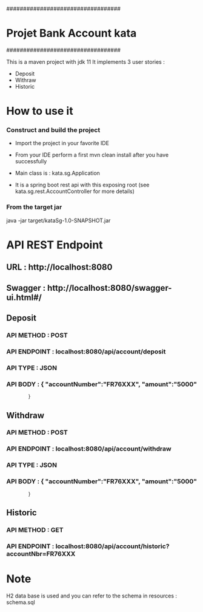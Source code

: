 ##################################
#   Projet Bank Account kata     #
##################################

This is a maven project with jdk 11
It implements 3 user stories :
* Deposit
* Withraw
* Historic



# How to use it

### Construct and build the project 
* Import the project in your favorite IDE

* From your IDE perform a first mvn clean install after you have successfully 

* Main class is : kata.sg.Application

* It is a spring boot rest api
with this exposing root (see kata.sg.rest.AccountController for more details)


### From the target jar
java -jar target/kataSg-1.0-SNAPSHOT.jar

# API REST Endpoint

## URL : http://localhost:8080
## Swagger : http://localhost:8080/swagger-ui.html#/

## Deposit


### API METHOD : POST 
### API ENDPOINT : localhost:8080/api/account/deposit 
### API TYPE : JSON
### API BODY : {  "accountNumber":"FR76XXX", "amount":"5000"
            } 

## Withdraw


### API METHOD : POST 
### API ENDPOINT : localhost:8080/api/account/withdraw 
### API TYPE : JSON
### API BODY : {  "accountNumber":"FR76XXX",  "amount":"5000"
            } 
## Historic


### API METHOD : GET 
### API ENDPOINT : localhost:8080/api/account/historic?accountNbr=FR76XXX


# Note

H2 data base is used and you can refer to the schema in resources : schema.sql



